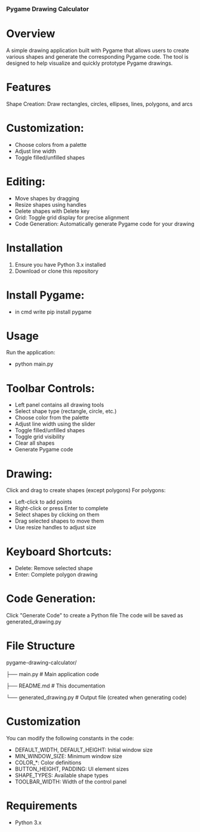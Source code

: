 ### Pygame Drawing Calculator
# Overview
A simple drawing application built with Pygame that allows users to create various shapes and generate the corresponding Pygame code. The tool is designed to help visualize and quickly prototype Pygame drawings.

# Features
Shape Creation: Draw rectangles, circles, ellipses, lines, polygons, and arcs

# Customization:
- Choose colors from a palette
- Adjust line width
- Toggle filled/unfilled shapes

# Editing:
- Move shapes by dragging
- Resize shapes using handles
- Delete shapes with Delete key
- Grid: Toggle grid display for precise alignment
- Code Generation: Automatically generate Pygame code for your drawing

# Installation
1. Ensure you have Python 3.x installed
2. Download or clone this repository
   
# Install Pygame:
- in cmd write pip install pygame


# Usage
Run the application:
- python main.py
   
# Toolbar Controls:
- Left panel contains all drawing tools
- Select shape type (rectangle, circle, etc.)
- Choose color from the palette
- Adjust line width using the slider
- Toggle filled/unfilled shapes
- Toggle grid visibility
- Clear all shapes
- Generate Pygame code

# Drawing:
Click and drag to create shapes (except polygons)
For polygons:
- Left-click to add points
- Right-click or press Enter to complete
- Select shapes by clicking on them
- Drag selected shapes to move them
- Use resize handles to adjust size

# Keyboard Shortcuts:
- Delete: Remove selected shape
- Enter: Complete polygon drawing

# Code Generation:
Click "Generate Code" to create a Python file
The code will be saved as generated_drawing.py

# File Structure
pygame-drawing-calculator/

├── main.py          # Main application code

├── README.md        # This documentation

└── generated_drawing.py  # Output file (created when generating code)

# Customization
You can modify the following constants in the code:
- DEFAULT_WIDTH, DEFAULT_HEIGHT: Initial window size
- MIN_WINDOW_SIZE: Minimum window size
- COLOR_*: Color definitions
- BUTTON_HEIGHT, PADDING: UI element sizes
- SHAPE_TYPES: Available shape types
- TOOLBAR_WIDTH: Width of the control panel

# Requirements
- Python 3.x

